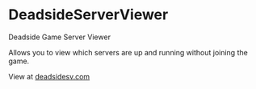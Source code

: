 # DeadsideServerViewer
Deadside Game Server Viewer

Allows you to view which servers are up and running without joining the game.

View at [deadsidesv.com](https://deadsidesv.com)
